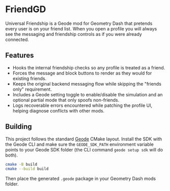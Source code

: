 # FriendGD

Universal Friendship is a Geode mod for Geometry Dash that pretends every user is on your friend list. When you open a profile you will always see the messaging and friendship controls as if you were already connected.

## Features

- Hooks the internal friendship checks so any profile is treated as a friend.
- Forces the message and block buttons to render as they would for existing friends.
- Keeps the original backend messaging flow while skipping the "friends only" requirement.
- Includes a Geode setting toggle to enable/disable the simulation and an optional partial mode that only spoofs non-friends.
- Logs recoverable errors encountered while patching the profile UI, helping diagnose conflicts with other mods.

## Building

This project follows the standard [Geode](https://github.com/geode-sdk/geode) CMake layout. Install the SDK with the Geode CLI and make sure the `GEODE_SDK_PATH` environment variable points to your Geode SDK folder (the CLI command `geode setup sdk` will do both).

```bash
cmake -B build
cmake --build build
```

Then place the generated `.geode` package in your Geometry Dash mods folder.
